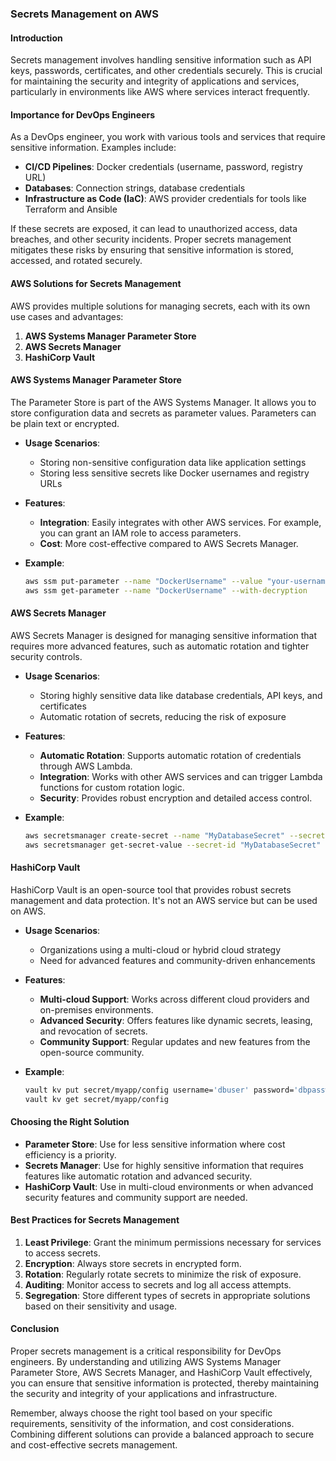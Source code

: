 ### Secrets Management on AWS

#### Introduction
Secrets management involves handling sensitive information such as API keys, passwords, certificates, and other credentials securely. This is crucial for maintaining the security and integrity of applications and services, particularly in environments like AWS where services interact frequently.

#### Importance for DevOps Engineers
As a DevOps engineer, you work with various tools and services that require sensitive information. Examples include:
- **CI/CD Pipelines**: Docker credentials (username, password, registry URL)
- **Databases**: Connection strings, database credentials
- **Infrastructure as Code (IaC)**: AWS provider credentials for tools like Terraform and Ansible

If these secrets are exposed, it can lead to unauthorized access, data breaches, and other security incidents. Proper secrets management mitigates these risks by ensuring that sensitive information is stored, accessed, and rotated securely.

#### AWS Solutions for Secrets Management
AWS provides multiple solutions for managing secrets, each with its own use cases and advantages:

1. **AWS Systems Manager Parameter Store**
2. **AWS Secrets Manager**
3. **HashiCorp Vault**

#### AWS Systems Manager Parameter Store
The Parameter Store is part of the AWS Systems Manager. It allows you to store configuration data and secrets as parameter values. Parameters can be plain text or encrypted.

- **Usage Scenarios**:
  - Storing non-sensitive configuration data like application settings
  - Storing less sensitive secrets like Docker usernames and registry URLs

- **Features**:
  - **Integration**: Easily integrates with other AWS services. For example, you can grant an IAM role to access parameters.
  - **Cost**: More cost-effective compared to AWS Secrets Manager.

- **Example**:
  ```bash
  aws ssm put-parameter --name "DockerUsername" --value "your-username" --type "String"
  aws ssm get-parameter --name "DockerUsername" --with-decryption
  ```

#### AWS Secrets Manager
AWS Secrets Manager is designed for managing sensitive information that requires more advanced features, such as automatic rotation and tighter security controls.

- **Usage Scenarios**:
  - Storing highly sensitive data like database credentials, API keys, and certificates
  - Automatic rotation of secrets, reducing the risk of exposure

- **Features**:
  - **Automatic Rotation**: Supports automatic rotation of credentials through AWS Lambda.
  - **Integration**: Works with other AWS services and can trigger Lambda functions for custom rotation logic.
  - **Security**: Provides robust encryption and detailed access control.

- **Example**:
  ```bash
  aws secretsmanager create-secret --name "MyDatabaseSecret" --secret-string "{\"username\":\"admin\",\"password\":\"password123\"}"
  aws secretsmanager get-secret-value --secret-id "MyDatabaseSecret"
  ```

#### HashiCorp Vault
HashiCorp Vault is an open-source tool that provides robust secrets management and data protection. It's not an AWS service but can be used on AWS.

- **Usage Scenarios**:
  - Organizations using a multi-cloud or hybrid cloud strategy
  - Need for advanced features and community-driven enhancements

- **Features**:
  - **Multi-cloud Support**: Works across different cloud providers and on-premises environments.
  - **Advanced Security**: Offers features like dynamic secrets, leasing, and revocation of secrets.
  - **Community Support**: Regular updates and new features from the open-source community.

- **Example**:
  ```bash
  vault kv put secret/myapp/config username='dbuser' password='dbpassword'
  vault kv get secret/myapp/config
  ```

#### Choosing the Right Solution
- **Parameter Store**: Use for less sensitive information where cost efficiency is a priority.
- **Secrets Manager**: Use for highly sensitive information that requires features like automatic rotation and advanced security.
- **HashiCorp Vault**: Use in multi-cloud environments or when advanced security features and community support are needed.

#### Best Practices for Secrets Management
1. **Least Privilege**: Grant the minimum permissions necessary for services to access secrets.
2. **Encryption**: Always store secrets in encrypted form.
3. **Rotation**: Regularly rotate secrets to minimize the risk of exposure.
4. **Auditing**: Monitor access to secrets and log all access attempts.
5. **Segregation**: Store different types of secrets in appropriate solutions based on their sensitivity and usage.

#### Conclusion
Proper secrets management is a critical responsibility for DevOps engineers. By understanding and utilizing AWS Systems Manager Parameter Store, AWS Secrets Manager, and HashiCorp Vault effectively, you can ensure that sensitive information is protected, thereby maintaining the security and integrity of your applications and infrastructure.

Remember, always choose the right tool based on your specific requirements, sensitivity of the information, and cost considerations. Combining different solutions can provide a balanced approach to secure and cost-effective secrets management.